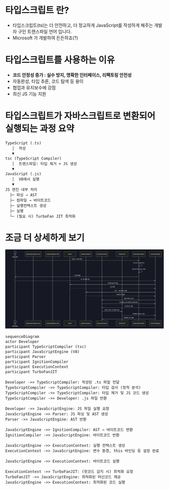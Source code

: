 ﻿# 타입스크립트 란?
- 타입스크립트(ts)는 더 안전하고, 더 정교하게 JavaScript를 작성하게 해주는 개발자 구인 트랜스파일 언어 입니다.
- Microsoft 가 개발하여 든든하죠(?)


# 타입스크립트를 사용하는 이유
- **코드 안정성 증가 : 실수 방지, 명확한 인터페이스, 리팩토링 안전성**
- 자동완성, 타입 추론, 코드 탐색 등 용이
- 협업과 유지보수에 강점
- 최신 JS 기능 지원

# 타입스크립트가 자바스크립트로 변환되어 실행되는 과정 요약
```
TypeScript (.ts)
   │  작성
   ▼
tsc (TypeScript Compiler)
   │  트랜스파일: 타입 제거 + JS 생성
   ▼
JavaScript (.js)
   │  V8에서 실행
   ▼
JS 엔진 내부 처리
  ├─ 파싱 → AST
  ├─ 컴파일 → 바이트코드
  ├─ 실행컨텍스트 생성
  ├─ 실행
  └─ (필요 시) TurboFan JIT 최적화
```

# 조금 더 상세하게 보기 
![](/img/content_img/2025-04-20-00-24-19.png)

```mermaid
sequenceDiagram
actor Developer
participant TypeScriptCompiler (tsc)
participant JavaScriptEngine (V8)
participant Parser
participant IgnitionCompiler
participant ExecutionContext
participant TurboFanJIT

Developer ->> TypeScriptCompiler: 작성된 .ts 파일 전달
TypeScriptCompiler ->> TypeScriptCompiler: 타입 검사 (정적 분석)
TypeScriptCompiler ->> TypeScriptCompiler: 타입 제거 및 JS 코드 생성
TypeScriptCompiler ->> Developer: .js 파일 반환

Developer ->> JavaScriptEngine: JS 파일 실행 요청
JavaScriptEngine ->> Parser: JS 파싱 및 AST 생성
Parser ->> JavaScriptEngine: AST 반환

JavaScriptEngine ->> IgnitionCompiler: AST → 바이트코드 변환
IgnitionCompiler ->> JavaScriptEngine: 바이트코드 반환

JavaScriptEngine ->> ExecutionContext: 실행 컨텍스트 생성
ExecutionContext ->> JavaScriptEngine: 변수 환경, this 바인딩 등 설정 완료

JavaScriptEngine ->> ExecutionContext: 바이트코드 실행

ExecutionContext ->> TurboFanJIT: (핫코드 감지 시) 최적화 요청
TurboFanJIT ->> JavaScriptEngine: 최적화된 머신코드 제공
JavaScriptEngine ->> ExecutionContext: 최적화된 코드 실행
```

